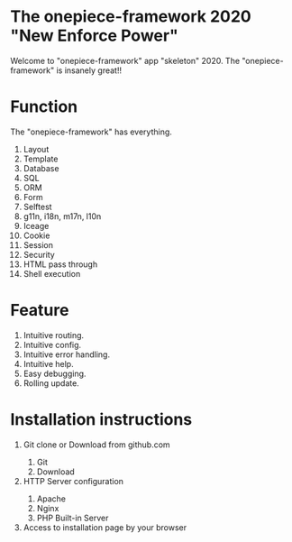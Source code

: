 The onepiece-framework 2020 "New Enforce Power"
===

 Welcome to "onepiece-framework" app "skeleton" 2020.
 The "onepiece-framework" is insanely great!!

# Function

 The "onepiece-framework" has everything.

<div data-i18n="false">

 1. Layout
 1. Template
 1. Database
 1. SQL
 1. ORM
 1. Form
 1. Selftest
 1. g11n, i18n, m17n, l10n
 1. Iceage
 1. Cookie
 1. Session
 1. Security
 1. HTML pass through
 1. Shell execution

</div>

# Feature

 1. Intuitive routing.
 1. Intuitive config.
 1. Intuitive error handling.
 1. Intuitive help.
 1. Easy debugging.
 1. Rolling update.

# Installation instructions

 1. Git clone or Download from github.com <div>
    1. Git
    1. Download
    </div>
 1. HTTP Server configuration <div>
    1. Apache
    1. Nginx
    1. PHP Built-in Server
    </div>
 1. Access to installation page by your browser
